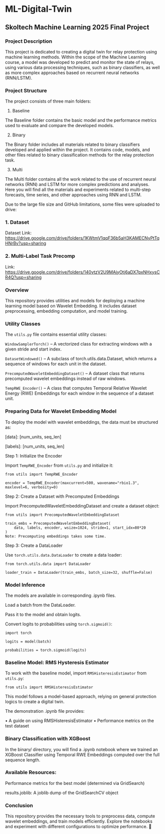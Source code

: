 # ML-Digital-Twin

## Skoltech Machine Learning 2025 Final Project

### Project Description
This project is dedicated to creating a digital twin for relay protection using machine learning methods. Within the scope of the Machine Learning course, a model was developed to predict and monitor the state of relays, using various data processing techniques, such as binary classifiers, as well as more complex approaches based on recurrent neural networks (RNN/LSTM).

### Project Structure
The project consists of three main folders:

1. Baseline

The Baseline folder contains the basic model and the performance metrics used to evaluate and compare the developed models. 

2. Binary

The Binary folder includes all materials related to binary classifiers developed and applied within the project. It contains code, models, and other files related to binary classification methods for the relay protection task.

3. Multi

The Multi folder contains all the work related to the use of recurrent neural networks (RNN) and LSTM for more complex predictions and analyses. Here you will find all the materials and experiments related to multi-step forecasts, time series, and other approaches using RNN and LSTM.

Due to the large file size and GitHub limitations, some files were uploaded to drive:

### 1. Dataset

Dataset Link: https://drive.google.com/drive/folders/1KWtmV1qqF36b5aH3KAMECNyPtTqHNrBv?usp=sharing

### 2. Multi-Label Task Precomp

Link: https://drive.google.com/drive/folders/140vtzV2U9MAjyOtj6aDX7pxNHxysCR4Q?usp=sharing

### Overview
This repository provides utilities and models for deploying a machine learning model based on Wavelet Embedding. It includes dataset preprocessing, embedding computation, and model training.

### Utility Classes

The ```utils.py``` file contains essential utility classes:

```WindowSamplerTorch()``` – A vectorized class for extracting windows with a given stride and start index.

```DatasetWindowed()``` – A subclass of torch.utils.data.Dataset, which returns a sequence of windows for each unit in the dataset.

```PrecomputedWaveletEmbeddingDataset()``` – A dataset class that returns precomputed wavelet embeddings instead of raw windows.

```TempRWE_Encoder()``` – A class that computes Temporal Relative Wavelet Energy (RWE) Embeddings for each window in the sequence of a dataset unit.

### Preparing Data for Wavelet Embedding Model

To deploy the model with wavelet embeddings, the data must be structured as:

[data]:  [num_units, seq_len]

[labels]: [num_units, seq_len]

Step 1: Initialize the Encoder

Import ```TempRWE_Encoder``` from ```utils.py``` and initialize it:
```
from utils import TempRWE_Encoder

encoder = TempRWE_Encoder(maxcurrent=500, wavename="rbio1.3", maxlevel=6, verbosity=0)
```
Step 2: Create a Dataset with Precomputed Embeddings

Import PrecomputedWaveletEmbeddingDataset and create a dataset object:

```
from utils import PrecomputedWaveletEmbeddingDataset

train_embs = PrecomputedWaveletEmbeddingDataset(
    data, labels, encoder, wsize=1024, stride=1, start_idx=80*20
)
Note: Precomputing embeddings takes some time.
```

Step 3: Create a DataLoader

Use ```torch.utils.data.DataLoader``` to create a data loader:

```
from torch.utils.data import DataLoader

loader_train = DataLoader(train_embs, batch_size=32, shuffle=False)
```
### Model Inference

The models are available in corresponding .ipynb files.

Load a batch from the DataLoader.

Pass it to the model and obtain logits.

Convert logits to probabilities using ```torch.sigmoid()```:
```
import torch

logits = model(batch)

probabilities = torch.sigmoid(logits)
```
### Baseline Model: RMS Hysteresis Estimator

To work with the baseline model, import ```RMSHisteresisEstimator``` from ```utils.py```:

```from utils import RMSHisteresisEstimator```

This model follows a model-based approach, relying on general protection logics to create a digital twin.

The demonstration .ipynb file provides:

• A guide on using RMSHisteresisEstimator
• Performance metrics on the test dataset

### Binary Classification with XGBoost

In the binary/ directory, you will find a .ipynb notebook where we trained an XGBoost Classifier using Temporal RWE Embeddings computed over the full sequence length.

### Available Resources:
Performance metrics for the best model (determined via GridSearch)

results.joblib: A joblib dump of the GridSearchCV object

### Conclusion
This repository provides the necessary tools to preprocess data, compute wavelet embeddings, and train models efficiently. Explore the notebooks and experiment with different configurations to optimize performance. 🚀








